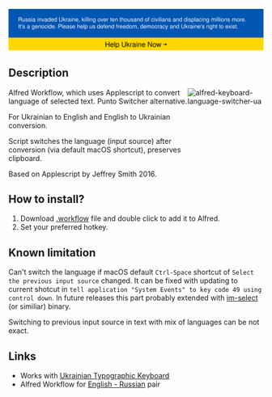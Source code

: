[![Stand With Ukraine](https://raw.githubusercontent.com/vshymanskyy/StandWithUkraine/main/banner2-direct.svg)](https://vshymanskyy.github.io/StandWithUkraine/)

## Description
<img width="150" height="150" align="right" src="https://raw.githubusercontent.com/ww7/alfred-keyboard-language-switcher-ua/master/icon.png" alt="alfred-keyboard-language-switcher-ua">

Alfred Workflow, which uses Applescript to convert language of selected text. Punto Switcher alternative.

For Ukrainian to English and English to Ukrainian conversion. 

Script switches the language (input source) after conversion (via default macOS shortcut), preserves clipboard. 

Based on Applescript by Jeffrey Smith 2016.

## How to install?
1. Download [.workflow](https://github.com/ww7/alfred-keyboard-language-switcher-ua/blob/main/Characters%20language%20switcher%20(En-Ua).alfredworkflow?raw=true) file and double click to add it to Alfred. 
2. Set your preferred hotkey.

## Known limitation
Can't switch the language if macOS default `Ctrl-Space` shortcut of `Select the previous input source` changed. It can be fixed with updating to current shotcut in `tell application "System Events" to key code 49 using control down`. In future releases this part probably extended with [im-select](https://github.com/daipeihust/im-select) (or similiar) binary.

Switching to previous input source in text with mix of languages can be not exact.

## Links
* Works with [Ukrainian Typographic Keyboard](https://github.com/denysdovhan/ukrainian-typographic-keyboard)
* Alfred Workflow for [English - Russian](https://github.com/j2thex/keyboard-language-switcher) pair
